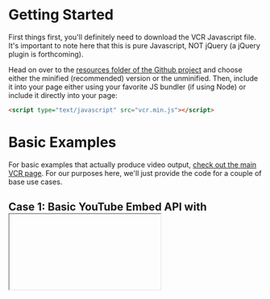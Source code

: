 # Getting Started

First things first, you'll definitely need to download the VCR Javascript file. It's important to note here that this is pure Javascript, NOT jQuery (a jQuery plugin is forthcoming). 

Head on over to the [resources folder of the Github project](https://github.com/pcanella/vcr/tree/master/resources) and choose either the minified (recommended) version or the unminified. Then, include it into your page either using your favorite JS bundler (if using Node) or include it directly into your page:

```html
<script type="text/javascript" src="vcr.min.js"></script>
```


# Basic Examples

For basic examples that actually produce video output, [check out the main VCR page](http://pcanella.github.io/vcr/demo). For our purposes here, we'll just provide the code for a couple of base use cases.

## Case 1: Basic YouTube Embed API with <iframe>

If we want to just grab an embed iframe from YouTube, simply go to YouTube, grab your favorite video embed ([not sure how?](https://support.google.com/youtube/answer/171780?hl=en)) and paste it into your document. 

```html
<iframe id="vcrPlayer" width="560" height="315"
src="https://www.youtube.com/embed/IyuUWOnS9BY"
frameborder="0" allowfullscreen></iframe>
```

Then, using the power of your new VCR library, add an ID to your iframe (I've already done it above) and instantiate a new VCR object like so:

```
var vcr = new vcr('vcrPlayer');

// Then, let's play the video!
vcr.player.addEventListener('vcr:ready', function(){
    vcr.play();
});


```

and there! That's the really simple example. 


#I am too lazy to get the embed code, or don't want to embed an iframe myself, is there another way?

There SURE IS! With VCR, you can do something like 

```javascript
var vcr = new vcr({
// if you leave el blank, we generate an ID for you!
    'el': 'customId', 
    'url': 'https://www.youtube.com/watch?v=OQBMQ_2x8Pc',
    'appendTo': '.whateverSelectorYouWant'
})

```
Note: This will work with vimeo and youtube URLs only.


##Wait a second, I want autoplay, can't I enable that with YouTube/Vimeo's URL parameters?

Glad you asked! Of course you can. VCR accepts two objects, a config object and an options object. In order words:
```
// first object is configs: el, url and append/prepend functions 
// (check the docs for more information)

// The second is options; feel free to put your URL parameters here!
var vcr = new vcr({el:'testPlayer'}, {parameters:{'autoplay': 1, rel:1}});
```

*For reference:*
* [YouTube URL Parameters](https://developers.google.com/youtube/player_parameters?hl=en#Parameters)
* [Vimeo URL Parameters](https://developer.vimeo.com/player/embedding#universal-parameters)


**NOTE:** When instantiating a VCR instance, we will automatically add the correct url parameter to enable the proper JS API and add it to your site as necessary.
